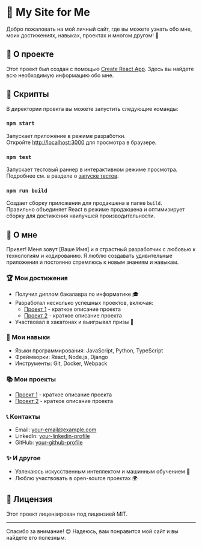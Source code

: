 # 🌟 My Site for Me

Добро пожаловать на мой личный сайт, где вы можете узнать обо мне, моих достижениях, навыках, проектах и многом другом! 🎉

## 🚀 О проекте

Этот проект был создан с помощью [Create React App](https://github.com/facebook/create-react-app). Здесь вы найдете всю необходимую информацию обо мне.

## 📜 Скрипты

В директории проекта вы можете запустить следующие команды:

### `npm start`

Запускает приложение в режиме разработки.\
Откройте [http://localhost:3000](http://localhost:3000) для просмотра в браузере.

### `npm test`

Запускает тестовый раннер в интерактивном режиме просмотра.\
Подробнее см. в разделе о [запуске тестов](https://facebook.github.io/create-react-app/docs/running-tests).

### `npm run build`

Создает сборку приложения для продакшена в папке `build`.\
Правильно объединяет React в режиме продакшена и оптимизирует сборку для достижения наилучшей производительности.

## 🎨 О мне

Привет! Меня зовут [Ваше Имя] и я страстный разработчик с любовью к технологиям и кодированию. Я люблю создавать удивительные приложения и постоянно стремлюсь к новым знаниям и навыкам.

### 🏆 Мои достижения

- Получил диплом бакалавра по информатике 🎓
- Разработал несколько успешных проектов, включая:
  - [Проект 1](ссылка) - краткое описание проекта
  - [Проект 2](ссылка) - краткое описание проекта
- Участвовал в хакатонах и выигрывал призы 🥇

### 💼 Мои навыки

- Языки программирования: JavaScript, Python, TypeScript
- Фреймворки: React, Node.js, Django
- Инструменты: Git, Docker, Webpack

### 📚 Мои проекты

- [Проект 1](ссылка) - краткое описание проекта
- [Проект 2](ссылка) - краткое описание проекта

### 📞 Контакты

- Email: [your-email@example.com](mailto:5ekastannasirov@example.com)
- LinkedIn: [your-linkedin-profile](https://linkedin.com/in/5ekastan)
- GitHub: [your-github-profile](https://github.com/nasirovx)

### ✨ И другое

- Увлекаюсь искусственным интеллектом и машинным обучением 🤖
- Люблю участвовать в open-source проектах 🌍

## 📝 Лицензия

Этот проект лицензирован под лицензией MIT.

---

Спасибо за внимание! 😊 Надеюсь, вам понравится мой сайт и вы найдете его полезным.

